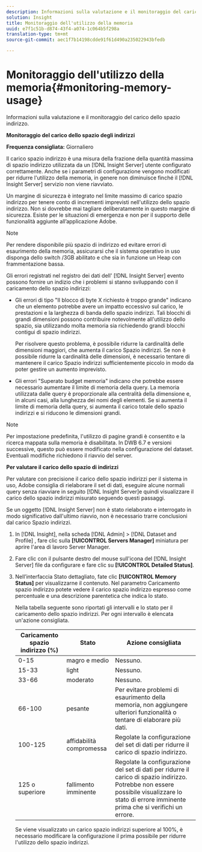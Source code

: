 ```yaml
---
description: Informazioni sulla valutazione e il monitoraggio del carico dello spazio indirizzo.
solution: Insight
title: Monitoraggio dell'utilizzo della memoria
uuid: e7f1c51b-d874-43f4-a074-1c064b5f298a
translation-type: tm+mt
source-git-commit: aec1f7b14198cdde91f61d490a235022943bfedb

---
```



# Monitoraggio dell&#39;utilizzo della memoria{#monitoring-memory-usage}

Informazioni sulla valutazione e il monitoraggio del carico dello spazio indirizzo.

**Monitoraggio del carico dello spazio degli indirizzi**

**Frequenza consigliata:** Giornaliero

Il carico spazio indirizzo è una misura della frazione della quantità massima di spazio indirizzo utilizzata da un [!DNL Insight Server] utente configurato correttamente. Anche se i parametri di configurazione vengono modificati per ridurre l&#39;utilizzo della memoria, in genere non diminuisce finché il [!DNL Insight Server] servizio non viene riavviato.

Un margine di sicurezza è integrato nel limite massimo di carico spazio indirizzo per tenere conto di incrementi imprevisti nell&#39;utilizzo dello spazio indirizzo. Non si dovrebbe mai tagliare deliberatamente in questo margine di sicurezza. Esiste per le situazioni di emergenza e non per il supporto delle funzionalità aggiunte all’applicazione Adobe.

>[!NOTE]
>
>Per rendere disponibile più spazio di indirizzo ed evitare errori di esaurimento della memoria, assicurarsi che il sistema operativo in uso disponga dello switch /3GB abilitato e che sia in funzione un Heap con frammentazione bassa.

Gli errori registrati nel registro dei dati dell&#39; [!DNL Insight Server] evento possono fornire un indizio che i problemi si stanno sviluppando con il caricamento dello spazio indirizzi:

* Gli errori di tipo &quot;Il blocco di byte X richiesto è troppo grande&quot; indicano che un elemento potrebbe avere un impatto eccessivo sul carico, le prestazioni e la larghezza di banda dello spazio indirizzi. Tali blocchi di grandi dimensioni possono contribuire notevolmente all&#39;utilizzo dello spazio, sia utilizzando molta memoria sia richiedendo grandi blocchi contigui di spazio indirizzi.

   Per risolvere questo problema, è possibile ridurre la cardinalità delle dimensioni maggiori, che aumenta il carico Spazio indirizzi. Se non è possibile ridurre la cardinalità delle dimensioni, è necessario tentare di mantenere il carico Spazio indirizzi sufficientemente piccolo in modo da poter gestire un aumento imprevisto.
* Gli errori &quot;Superato budget memoria&quot; indicano che potrebbe essere necessario aumentare il limite di memoria della query. La memoria utilizzata dalle query è proporzionale alla centralità della dimensione e, in alcuni casi, alla lunghezza dei nomi degli elementi. Se si aumenta il limite di memoria della query, si aumenta il carico totale dello spazio indirizzi e si riducono le dimensioni grandi.

>[!NOTE]
>
>Per impostazione predefinita, l&#39;utilizzo di pagine grandi è consentito e la ricerca mappata sulla memoria è disabilitata. In DWB 6.7 e versioni successive, questo può essere modificato nella configurazione del dataset. Eventuali modifiche richiedono il riavvio del server.

**Per valutare il carico dello spazio di indirizzi**

Per valutare con precisione il carico dello spazio indirizzi per il sistema in uso, Adobe consiglia di rielaborare il set di dati, eseguire alcune normali query senza riavviare in seguito [!DNL Insight Server]e quindi visualizzare il carico dello spazio indirizzi misurato seguendo questi passaggi.

Se un oggetto [!DNL Insight Server] non è stato rielaborato e interrogato in modo significativo dall&#39;ultimo riavvio, non è necessario trarre conclusioni dal carico Spazio indirizzi.

1. In [!DNL Insight], nella scheda [!DNL Admin] > [!DNL Dataset and Profile] , fare clic sulla **[!UICONTROL Servers Manager]** miniatura per aprire l&#39;area di lavoro Server Manager.
1. Fare clic con il pulsante destro del mouse sull&#39;icona del [!DNL Insight Server] file da configurare e fare clic su **[!UICONTROL Detailed Status]**.
1. Nell’interfaccia Stato dettagliato, fate clic **[!UICONTROL Memory Status]** per visualizzarne il contenuto. Nel parametro Caricamento spazio indirizzo potete vedere il carico spazio indirizzo espresso come percentuale e una descrizione parentetica che indica lo stato.

   Nella tabella seguente sono riportati gli intervalli e lo stato per il caricamento dello spazio indirizzi. Per ogni intervallo è elencata un&#39;azione consigliata.

   | Caricamento spazio indirizzo (%) | Stato | Azione consigliata |
   |---|---|---|
   | 0-15 | magro e medio | Nessuno. |
   | 15-33 | light | Nessuno. |
   | 33-66 | moderato | Nessuno. |
   | 66-100 | pesante | Per evitare problemi di esaurimento della memoria, non aggiungere ulteriori funzionalità o tentare di elaborare più dati. |
   | 100-125 | affidabilità compromessa | Regolate la configurazione del set di dati per ridurre il carico di spazio indirizzo. |
   | 125 o superiore | fallimento imminente | Regolate la configurazione del set di dati per ridurre il carico di spazio indirizzo. Potrebbe non essere possibile visualizzare lo stato di errore imminente prima che si verifichi un errore. |

   Se viene visualizzato un carico spazio indirizzi superiore al 100%, è necessario modificare la configurazione il prima possibile per ridurre l&#39;utilizzo dello spazio indirizzi.

